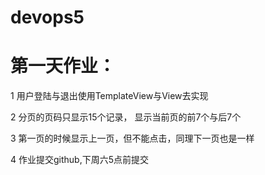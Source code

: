 # devops5

# 第一天作业：

1 用户登陆与退出使用TemplateView与View去实现

2 分页的页码只显示15个记录， 显示当前页的前7个与后7个

3 第一页的时候显示上一页，但不能点击，同理下一页也是一样

4 作业提交github,下周六5点前提交



